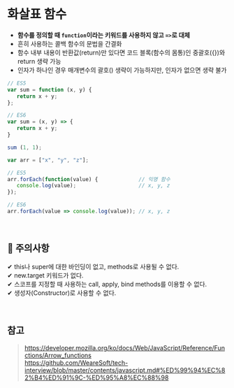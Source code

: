 # 화살표 함수
- **함수를 정의할 때 `function`이라는 키워드를 사용하지 않고 `=>`로 대체**
- 흔히 사용하는 콜백 함수의 문법을 간결화
- 함수 내부 내용이 반환값(return)만 있다면 코드 블록(함수의 몸통)인 중괄호({})와 return 생략 가능
- 인자가 하나인 경우 매개변수의 괄호() 생략이 가능하지만, 인자가 없으면 생략 불가


```javascript
// ES5
var sum = function (x, y) {
   return x + y;
};

// ES6
var sum = (x, y) => {
   return x + y;
}

sum (1, 1);
```


```javascript
var arr = ["x", "y", "z"];

// ES5
arr.forEach(function(value) {             // 익명 함수
   console.log(value);                    // x, y, z
});

// ES6
arr.forEach(value => console.log(value)); // x, y, z
```

<br>

## 📌 주의사항
✔ this나 super에 대한 바인딩이 없고, methods로 사용될 수 없다.  
✔ new.target 키워드가 없다.  
✔ 스코프를 지정할 때 사용하는 call, apply, bind methods를 이용할 수 없다.  
✔ 생성자(Constructor)로 사용할 수 없다.

<br>

## 참고
> https://developer.mozilla.org/ko/docs/Web/JavaScript/Reference/Functions/Arrow_functions  
> https://github.com/WeareSoft/tech-interview/blob/master/contents/javascript.md#%ED%99%94%EC%82%B4%ED%91%9C-%ED%95%A8%EC%88%98
